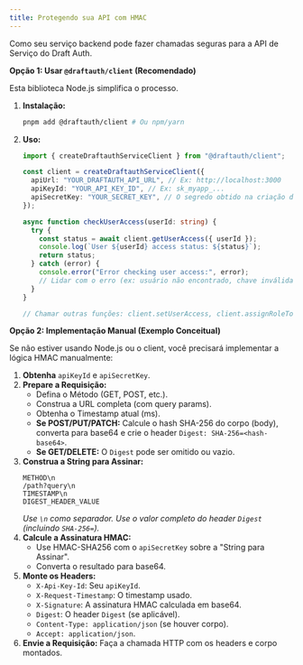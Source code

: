 ```yaml
---
title: Protegendo sua API com HMAC
---
```


Como seu serviço backend pode fazer chamadas seguras para a API de Serviço do Draft Auth.

**Opção 1: Usar `@draftauth/client` (Recomendado)**

Esta biblioteca Node.js simplifica o processo.

1.  **Instalação:**
    ```bash
    pnpm add @draftauth/client # Ou npm/yarn
    ```
2.  **Uso:**

    ```typescript
    import { createDraftauthServiceClient } from "@draftauth/client";

    const client = createDraftauthServiceClient({
      apiUrl: "YOUR_DRAFTAUTH_API_URL", // Ex: http://localhost:3000
      apiKeyId: "YOUR_API_KEY_ID", // Ex: sk_myapp_...
      apiSecretKey: "YOUR_SECRET_KEY", // O segredo obtido na criação da key
    });

    async function checkUserAccess(userId: string) {
      try {
        const status = await client.getUserAccess({ userId });
        console.log(`User ${userId} access status: ${status}`);
        return status;
      } catch (error) {
        console.error("Error checking user access:", error);
        // Lidar com o erro (ex: usuário não encontrado, chave inválida)
      }
    }

    // Chamar outras funções: client.setUserAccess, client.assignRoleToUser, etc.
    ```

**Opção 2: Implementação Manual (Exemplo Conceitual)**

Se não estiver usando Node.js ou o client, você precisará implementar a lógica HMAC manualmente:

1.  **Obtenha** `apiKeyId` e `apiSecretKey`.
2.  **Prepare a Requisição:**
    - Defina o Método (GET, POST, etc.).
    - Construa a URL completa (com query params).
    - Obtenha o Timestamp atual (ms).
    - **Se POST/PUT/PATCH:** Calcule o hash SHA-256 do corpo (body), converta para base64 e crie o header `Digest: SHA-256=<hash-base64>`.
    - **Se GET/DELETE:** O `Digest` pode ser omitido ou vazio.
3.  **Construa a String para Assinar:**
    ```
    METHOD\n
    /path?query\n
    TIMESTAMP\n
    DIGEST_HEADER_VALUE
    ```
    _Use `\n` como separador. Use o valor completo do header `Digest` (incluindo `SHA-256=`)._
4.  **Calcule a Assinatura HMAC:**
    - Use HMAC-SHA256 com o `apiSecretKey` sobre a "String para Assinar".
    - Converta o resultado para base64.
5.  **Monte os Headers:**
    - `X-Api-Key-Id`: Seu `apiKeyId`.
    - `X-Request-Timestamp`: O timestamp usado.
    - `X-Signature`: A assinatura HMAC calculada em base64.
    - `Digest`: O header `Digest` (se aplicável).
    - `Content-Type: application/json` (se houver corpo).
    - `Accept: application/json`.
6.  **Envie a Requisição:** Faça a chamada HTTP com os headers e corpo montados.
